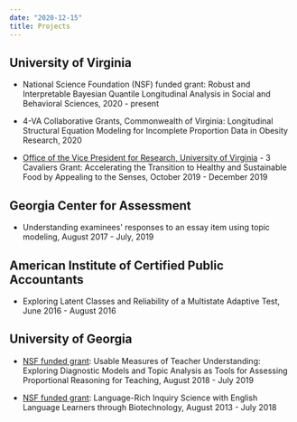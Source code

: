 ```yaml
---
date: "2020-12-15"
title: Projects
---
```


## University of Virginia

  * National Science Foundation (NSF) funded grant: Robust and Interpretable Bayesian Quantile Longitudinal Analysis in Social and Behavioral Sciences, 2020 - present

  * 4-VA Collaborative Grants, Commonwealth of Virginia: Longitudinal Structural Equation Modeling for Incomplete Proportion Data in Obesity Research, 2020
  
  * [Office of the Vice President for Research, University of Virginia](https://3c.virginia.edu/projects/94) - 3 Cavaliers Grant: Accelerating the Transition to Healthy and Sustainable Food by Appealing to the Senses, October 2019 - December 2019
  
## Georgia Center for Assessment

  * Understanding examinees' responses to an essay item using topic modeling, August 2017 - July, 2019
  
## American Institute of Certified Public Accountants

  * Exploring Latent Classes and Reliability of a Multistate Adaptive Test, June 2016 - August 2016

## University of Georgia

  * [NSF funded grant](https://www.nsf.gov/awardsearch/showAward?AWD_ID=1813760): Usable Measures of Teacher Understanding: Exploring Diagnostic Models and Topic Analysis as Tools for Assessing Proportional Reasoning for Teaching, August 2018 - July 2019
  
  * [NSF funded grant](https://coe.uga.edu/research/grants/lisell-b/): Language-Rich Inquiry Science with English Language Learners through Biotechnology, August 2013 - July 2018